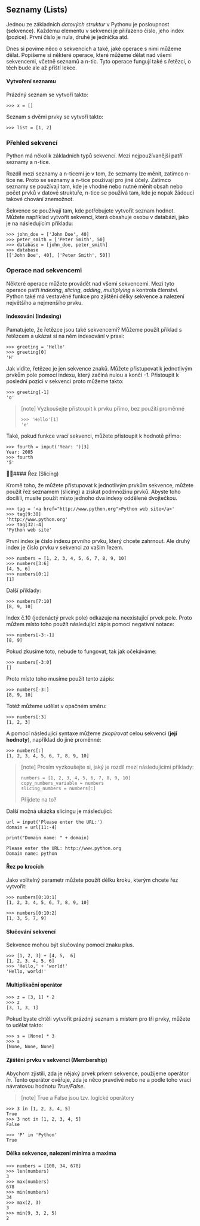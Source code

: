 ## Seznamy (Lists)

Jednou ze základních *datových struktur* v Pythonu je posloupnost (sekvence). Každému elementu v sekvenci je přiřazeno číslo, jeho index (pozice). První číslo je nula, druhé je jednička atd.

Dnes si povíme něco o sekvencích a také, jaké operace s nimi můžeme dělat. Popíšeme si některé operace, které můžeme dělat nad všemi sekvencemi, včetně seznamů a n-tic. Tyto operace fungují také s řetězci, o těch bude ale až příští lekce.

#### Vytvoření seznamu

Prázdný seznam se vytvoří takto:

```
>>> x = []
```

Seznam s dvěmi prvky se vytvoří takto:

```
>>> list = [1, 2]
```

### Přehled sekvencí

Python má několik základních typů sekvencí. Mezi nejpoužívanější patří seznamy a n-tice.

Rozdíl mezi seznamy a n-ticemi je v tom, že seznamy lze měnit, zatímco n-tice ne. Proto se seznamy a n-tice používají pro jiné účely. Zatímco seznamy se používají tam, kde je vhodné nebo nutné měnit obsah nebo počet prvků v datové struktuře, n-tice se používá tam, kde je nopak žádoucí takové chování znemožnot.

Sekvence se používají tam, kde potřebujete vytvořit seznam hodnot. Můžete například vytvořit sekvenci, která obsahuje osobu v databázi, jako je na následujícím příkladu:

```
>>> john_doe = ['John Doe', 40]
>>> peter_smith = ['Peter Smith', 50]
>>> database = [john_doe, peter_smith]
>>> database
[['John Doe', 40], ['Peter Smith', 50]]
```

### Operace nad sekvencemi

Některé operace můžete provádět nad všemi sekvencemi. Mezi tyto operace patří *indexing*, *slicing*, *adding*, *multiplying* a kontrola členství. Python také má vestavěné funkce pro zjištění délky sekvence a nalezení největšího a nejmenšího prvku.

#### Indexování (Indexing)

Pamatujete, že řetězce jsou také sekvencemi? Můžeme použít příklad s řetězcem a ukázat si na něm indexování v praxi:

```
>>> greeting = 'Hello'
>>> greeting[0]
'H'
```

Jak vidíte, řetězec je jen sekvence znaků. Můžete přistupovat k jednotlivým prvkům pole pomocí indexu, který začíná nulou a končí *-1*. Přistoupit k poslední pozici v sekvenci proto můžeme takto:

```
>>> greeting[-1]
'o'
```

> [note]
> Vyzkoušejte přistoupit k prvku přímo, bez použití proměnné
> 
> ```
> >>> 'Hello'[1]
> 'e'
> ```

Také, pokud funkce vrací sekvenci, můžete přistoupit k hodnotě přímo:

```
>>> fourth = input('Year: ')[3]
Year: 2005
>>> fourth
'5'
```

#### Řez (Slicing)

Kromě toho, že můžete přistupovat k jednotlivým prvkům sekvence, můžete použít řez seznamem (slicing) a získat podmnožinu prvků. Abyste toho docílili, musíte použít místo jednoho dva indexy oddělené dvojtečkou.


```
>>> tag = '<a href="http://www.python.org">Python web site</a>'
>>> tag[9:30]
'http://www.python.org'
>>> tag[32:-4]
'Python web site'
```

První index je číslo indexu prvního prvku, který chcete zahrnout. Ale druhý index je číslo prvku v sekvenci *za* vaším řezem.

```
>>> numbers = [1, 2, 3, 4, 5, 6, 7, 8, 9, 10]
>>> numbers[3:6]
[4, 5, 6]
>>> numbers[0:1]
[1]
```

Další příklady:

```
>>> numbers[7:10]
[8, 9, 10]
```

Index č.10 (jedenáctý prvek pole) odkazuje na neexistující prvek pole. Proto můžem místo toho použít následující zápis pomocí negativní notace:

```
>>> numbers[-3:-1]
[8, 9]
```

Pokud zkusíme toto, nebude to fungovat, tak jak očekáváme:

```
>>> numbers[-3:0]
[]
```

Proto místo toho musíme použít tento zápis:

```
>>> numbers[-3:]
[8, 9, 10]
```

Totéž můžeme udělat v opačném směru:

```
>>> numbers[:3]
[1, 2, 3]
```

A pomocí následující syntaxe můžeme *zkopírovat* celou sekvenci (**její hodnoty**), například do jiné proměnné:

```
>>> numbers[:]
[1, 2, 3, 4, 5, 6, 7, 8, 9, 10]
```

> [note]
> Prosím vyzkoušejte si, jaký je rozdíl mezí následujícími příklady:
> 
> ```
> numbers = [1, 2, 3, 4, 5, 6, 7, 8, 9, 10]
> copy_numbers_variable = numbers
> slicing_numbers = numbers[:]
> ```
> Příjdete na to?
> 

Další možná ukázka slicingu je másledující:

```
url = input('Please enter the URL:')
domain = url[11:-4]

print("Domain name: " + domain)
```

```
Please enter the URL: http://www.python.org
Domain name: python
```

#### Řez po krocích

Jako volitelný parametr můžete použít délku kroku, kterým chcete řez vytvořit:

```
>>> numbers[0:10:1]
[1, 2, 3, 4, 5, 6, 7, 8, 9, 10]
```

```
>>> numbers[0:10:2]
[1, 3, 5, 7, 9]
```

#### Slučování sekvencí

Sekvence mohou být slučovány pomocí znaku plus.

```
>>> [1, 2, 3] + [4, 5,  6]
[1, 2, 3, 4, 5, 6]
>>> 'Hello,' + 'world!'
'Hello, world!'
```

#### Multiplikační operátor

```
>>> z = [3, 1] * 2
>>> z
[3, 1, 3, 1]
```

Pokud byste chtěli vytvořit prázdný seznam s místem pro tři prvky, můžete to udělat takto:

```
>>> s = [None] * 3
>>> s
[None, None, None]
```

#### Zjištění prvku v sekvenci (Membership)

Abychom zjistili, zda je nějaký prvek prkem sekvence, použijeme operátor *in*. Tento operátor ověřuje, zda je něco pravdivé nebo ne a podle toho vrací návratovou hodnotu *True/False*. 

>[note]
>True a False jsou tzv. logické operátory

```
>>> 3 in [1, 2, 3, 4, 5]
True
>>> 3 not in [1, 2, 3, 4, 5]
False
```

```
>>> 'P' in 'Python'
True
```

#### Délka sekvence, nalezení minima a maxima

```
>>> numbers = [100, 34, 678]
>>> len(numbers)
3
>>> max(numbers)
678
>>> min(numbers)
34
>>> max(2, 3)
3
>>> min(9, 3, 2, 5)
2
```

